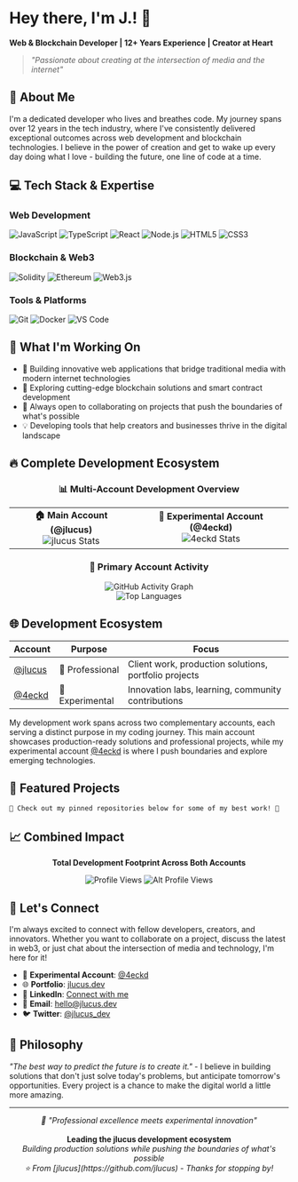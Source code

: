 # Hey there, I'm J.! 👋

**Web & Blockchain Developer | 12+ Years Experience | Creator at Heart**

> *"Passionate about creating at the intersection of media and the internet"*

## 🚀 About Me

I'm a dedicated developer who lives and breathes code. My journey spans over 12 years in the tech industry, where I've consistently delivered exceptional outcomes across web development and blockchain technologies. I believe in the power of creation and get to wake up every day doing what I love - building the future, one line of code at a time.

## 💻 Tech Stack & Expertise

### **Web Development**
![JavaScript](https://img.shields.io/badge/-JavaScript-F7DF1E?style=flat-square&logo=javascript&logoColor=black)
![TypeScript](https://img.shields.io/badge/-TypeScript-3178C6?style=flat-square&logo=typescript&logoColor=white)
![React](https://img.shields.io/badge/-React-61DAFB?style=flat-square&logo=react&logoColor=black)
![Node.js](https://img.shields.io/badge/-Node.js-339933?style=flat-square&logo=node.js&logoColor=white)
![HTML5](https://img.shields.io/badge/-HTML5-E34F26?style=flat-square&logo=html5&logoColor=white)
![CSS3](https://img.shields.io/badge/-CSS3-1572B6?style=flat-square&logo=css3&logoColor=white)

### **Blockchain & Web3**
![Solidity](https://img.shields.io/badge/-Solidity-363636?style=flat-square&logo=solidity&logoColor=white)
![Ethereum](https://img.shields.io/badge/-Ethereum-3C3C3D?style=flat-square&logo=ethereum&logoColor=white)
![Web3.js](https://img.shields.io/badge/-Web3.js-F16822?style=flat-square&logo=web3.js&logoColor=white)

### **Tools & Platforms**
![Git](https://img.shields.io/badge/-Git-F05032?style=flat-square&logo=git&logoColor=white)
![Docker](https://img.shields.io/badge/-Docker-2496ED?style=flat-square&logo=docker&logoColor=white)
![VS Code](https://img.shields.io/badge/-VS%20Code-007ACC?style=flat-square&logo=visual-studio-code&logoColor=white)

## 🎯 What I'm Working On

- 🔭 Building innovative web applications that bridge traditional media with modern internet technologies
- 🌱 Exploring cutting-edge blockchain solutions and smart contract development
- 👯 Always open to collaborating on projects that push the boundaries of what's possible
- 💡 Developing tools that help creators and businesses thrive in the digital landscape

## 🔥 Complete Development Ecosystem

<div align="center">
  
### 📊 Multi-Account Development Overview
  
</div>

<table align="center">
<tr>
<td align="center">
<strong>🏠 Main Account (@jlucus)</strong><br/>
<img src="https://github-readme-stats.vercel.app/api?username=jlucus&show_icons=true&theme=radical&hide_border=true&count_private=true" alt="jlucus Stats" />
</td>
<td align="center">
<strong>🎯 Experimental Account (@4eckd)</strong><br/>
<img src="https://github-readme-stats.vercel.app/api?username=4eckd&show_icons=true&theme=radical&hide_border=true&count_private=true" alt="4eckd Stats" />
</td>
</tr>
</table>

<div align="center">
  
### 🌟 Primary Account Activity
  
</div>

<div align="center">
  <img src="https://github-readme-activity-graph.vercel.app/graph?username=jlucus&theme=redical&hide_border=true" alt="GitHub Activity Graph" />
</div>

<div align="center">
  <img src="https://github-readme-stats.vercel.app/api/top-langs/?username=jlucus&layout=compact&theme=radical&hide_border=true" alt="Top Languages" />
</div>

## 🌐 Development Ecosystem

<div align="center">

| Account | Purpose | Focus |
|---------|---------|-------|
| [@jlucus](https://github.com/jlucus) | 🏢 Professional | Client work, production solutions, portfolio projects |
| [@4eckd](https://github.com/4eckd) | 🧪 Experimental | Innovation labs, learning, community contributions |

</div>

My development work spans across two complementary accounts, each serving a distinct purpose in my coding journey. This main account showcases production-ready solutions and professional projects, while my experimental account [@4eckd](https://github.com/4eckd) is where I push boundaries and explore emerging technologies.

## 🌟 Featured Projects

<!-- Add your best repositories here -->
```
🚧 Check out my pinned repositories below for some of my best work! 🚧
```

## 📈 Combined Impact

<div align="center">
  
**Total Development Footprint Across Both Accounts**

![Profile Views](https://komarev.com/ghpvc/?username=jlucus&style=flat-square&color=blue&label=jlucus+Profile+Views)
![Alt Profile Views](https://komarev.com/ghpvc/?username=4eckd&style=flat-square&color=red&label=4eckd+Profile+Views)

</div>

## 🤝 Let's Connect

I'm always excited to connect with fellow developers, creators, and innovators. Whether you want to collaborate on a project, discuss the latest in web3, or just chat about the intersection of media and technology, I'm here for it!

- 🧪 **Experimental Account**: [@4eckd](https://github.com/4eckd)
- 🌐 **Portfolio**: [jlucus.dev](https://jlucus.dev)
- 💼 **LinkedIn**: [Connect with me](https://linkedin.com/in/jlucus)
- 📧 **Email**: [hello@jlucus.dev](mailto:hello@jlucus.dev)
- 🐦 **Twitter**: [@jlucus_dev](https://twitter.com/jlucus_dev)

## 💭 Philosophy

*"The best way to predict the future is to create it."* - I believe in building solutions that don't just solve today's problems, but anticipate tomorrow's opportunities. Every project is a chance to make the digital world a little more amazing.

---

<div align="center">
  <i>💼 "Professional excellence meets experimental innovation"</i><br/>
  <br/>
  <strong>Leading the jlucus development ecosystem</strong><br/>
  <em>Building production solutions while pushing the boundaries of what's possible</em>
</div>

<div align="center">
  <i>⭐️ From [jlucus](https://github.com/jlucus) - Thanks for stopping by!</i>
</div>
